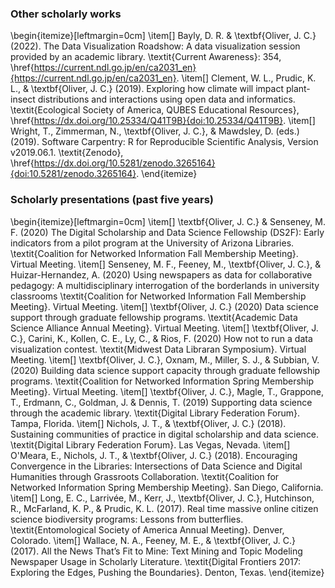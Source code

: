 
### Other scholarly works
\begin{itemize}[leftmargin=0cm]
\item[] Bayly, D. R. \& \textbf{Oliver, J. C.} (2022). The Data Visualization Roadshow: A data visualization session provided by an academic library. \textit{Current Awareness}: 354, \href{https://current.ndl.go.jp/en/ca2031_en}{https://current.ndl.go.jp/en/ca2031_en}.
\item[] Clement, W. L., Prudic, K. L., \& \textbf{Oliver, J. C.} (2019). Exploring how climate will impact plant-insect distributions and interactions using open data and informatics. \textit{Ecological Society of America, QUBES Educational Resources}, \href{https://dx.doi.org/10.25334/Q41T9B}{doi:10.25334/Q41T9B}.
\item[] Wright, T., Zimmerman, N., \textbf{Oliver, J. C.}, \& Mawdsley, D. (eds.) (2019). Software Carpentry: R for Reproducible Scientific Analysis, Version v2019.06.1. \textit{Zenodo}, \href{https://dx.doi.org/10.5281/zenodo.3265164}{doi:10.5281/zenodo.3265164}. \end{itemize}

### Scholarly presentations (past five years)
\begin{itemize}[leftmargin=0cm]
\item[] \textbf{Oliver, J. C.} \& Senseney, M. F. (2020) The Digital Scholarship and Data Science Fellowship (DS2F): Early indicators from a pilot program at the University of Arizona Libraries. \textit{Coalition for Networked Information Fall Membership Meeting}. Virtual Meeting.
\item[] Senseney, M. F., Feeney, M., \textbf{Oliver, J. C.}, \& Huizar-Hernandez, A. (2020) Using newspapers as data for collaborative pedagogy: A multidisciplinary interrogation of the borderlands in university classrooms \textit{Coalition for Networked Information Fall Membership Meeting}. Virtual Meeting.
\item[] \textbf{Oliver, J. C.} (2020) Data science support through graduate fellowship programs. \textit{Academic Data Science Alliance Annual Meeting}. Virtual Meeting.
\item[] \textbf{Oliver, J. C.}, Carini, K., Kollen, C. E., Ly, C., \& Rios, F. (2020) How not to run a data visualization contest. \textit{Midwest Data Libraran Symposium}. Virtual Meeting.
\item[] \textbf{Oliver, J. C.}, Oxnam, M., Miller, S. J., \& Subbian, V. (2020) Building data science support capacity through graduate fellowship programs. \textit{Coalition for Networked Information Spring Membership Meeting}. Virtual Meeting.
\item[] \textbf{Oliver, J. C.}, Magle, T., Grappone, T., Erdmann, C., Goldman, J. \& Dennis, T. (2019) Supporting data science through the academic library. \textit{Digital Library Federation Forum}. Tampa, Florida.
\item[] Nichols, J. T., \& \textbf{Oliver, J. C.} (2018). Sustaining communities of practice in digital scholarship and data science. \textit{Digital Library Federation Forum}. Las Vegas, Nevada.
\item[] O'Meara, E., Nichols, J. T., \& \textbf{Oliver, J. C.} (2018). Encouraging Convergence in the Libraries: Intersections of Data Science and Digital Humanities through Grassroots Collaboration. \textit{Coalition for Networked Information Spring Membership Meeting}. San Diego, California.
\item[] Long, E. C., Larrivée, M., Kerr, J., \textbf{Oliver, J. C.}, Hutchinson, R., McFarland, K. P., \& Prudic, K. L. (2017). Real time massive online citizen science biodiversity programs: Lessons from butterflies. \textit{Entomological Society of America Annual Meeting}. Denver, Colorado.
\item[] Wallace, N. A., Feeney, M. E., \& \textbf{Oliver, J. C.} (2017). All the News That’s Fit to Mine: Text Mining and Topic Modeling Newspaper Usage in Scholarly Literature. \textit{Digital Frontiers 2017: Exploring the Edges, Pushing the Boundaries}. Denton, Texas.
\end{itemize}
